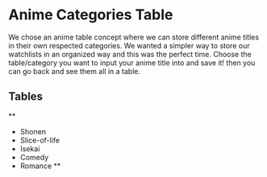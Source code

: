 # Anime Categories Table

We chose an anime table concept where we can store different anime titles in their own respected categories. We wanted a simpler way to store our watchlists in an organized way and this was the perfect time. Choose the table/category you want to input your anime title into and save it! then you can go back and see them all in a table.

## Tables

** 
- Shonen
 - Slice-of-life
 - Isekai
 - Comedy
 - Romance
 **

